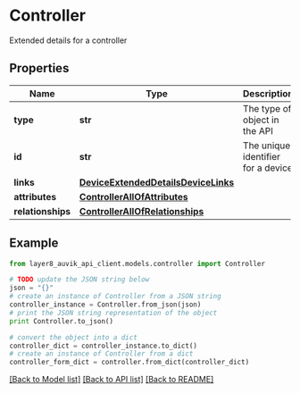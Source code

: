# Controller

Extended details for a controller

## Properties
Name | Type | Description | Notes
------------ | ------------- | ------------- | -------------
**type** | **str** | The type of object in the API | [optional] 
**id** | **str** | The unique identifier for a device | [optional] 
**links** | [**DeviceExtendedDetailsDeviceLinks**](DeviceExtendedDetailsDeviceLinks.md) |  | [optional] 
**attributes** | [**ControllerAllOfAttributes**](ControllerAllOfAttributes.md) |  | [optional] 
**relationships** | [**ControllerAllOfRelationships**](ControllerAllOfRelationships.md) |  | [optional] 

## Example

```python
from layer8_auvik_api_client.models.controller import Controller

# TODO update the JSON string below
json = "{}"
# create an instance of Controller from a JSON string
controller_instance = Controller.from_json(json)
# print the JSON string representation of the object
print Controller.to_json()

# convert the object into a dict
controller_dict = controller_instance.to_dict()
# create an instance of Controller from a dict
controller_form_dict = controller.from_dict(controller_dict)
```
[[Back to Model list]](../README.md#documentation-for-models) [[Back to API list]](../README.md#documentation-for-api-endpoints) [[Back to README]](../README.md)


